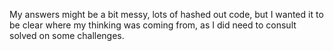 My answers might be a bit messy, lots of hashed out code, but I wanted it to be clear where my thinking was coming from, as I did need to consult solved on some challenges.
